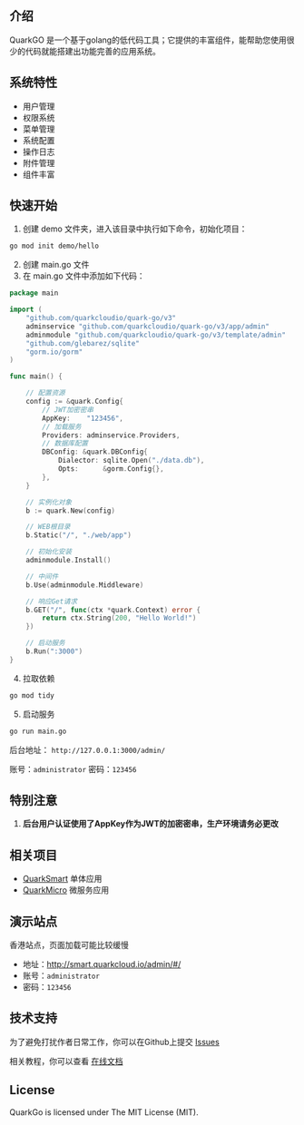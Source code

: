 ## 介绍
QuarkGO 是一个基于golang的低代码工具；它提供的丰富组件，能帮助您使用很少的代码就能搭建出功能完善的应用系统。

## 系统特性

- 用户管理
- 权限系统
- 菜单管理
- 系统配置
- 操作日志
- 附件管理
- 组件丰富

## 快速开始

1. 创建 demo 文件夹，进入该目录中执行如下命令，初始化项目：
``` bash
go mod init demo/hello
```
2. 创建 main.go 文件
3. 在 main.go 文件中添加如下代码：
```go
package main

import (
	"github.com/quarkcloudio/quark-go/v3"
	adminservice "github.com/quarkcloudio/quark-go/v3/app/admin"
	adminmodule "github.com/quarkcloudio/quark-go/v3/template/admin"
	"github.com/glebarez/sqlite"
	"gorm.io/gorm"
)

func main() {

	// 配置资源
	config := &quark.Config{
		// JWT加密密串
		AppKey:    "123456",
		// 加载服务
		Providers: adminservice.Providers,
		// 数据库配置
		DBConfig: &quark.DBConfig{
			Dialector: sqlite.Open("./data.db"),
			Opts:      &gorm.Config{},
		},
	}

	// 实例化对象
	b := quark.New(config)

	// WEB根目录
	b.Static("/", "./web/app")

	// 初始化安装
	adminmodule.Install()

	// 中间件
	b.Use(adminmodule.Middleware)

	// 响应Get请求
	b.GET("/", func(ctx *quark.Context) error {
		return ctx.String(200, "Hello World!")
	})

	// 启动服务
	b.Run(":3000")
}
```
4. 拉取依赖
``` bash
go mod tidy
```
5. 启动服务
``` bash
go run main.go
```

后台地址： ```http://127.0.0.1:3000/admin/```

账号：```administrator```
密码：```123456```

## 特别注意
1. **后台用户认证使用了AppKey作为JWT的加密密串，生产环境请务必更改**

## 相关项目
- [QuarkSmart](https://github.com/quarkcloudio/quark-smart) 单体应用
- [QuarkMicro](https://github.com/quarkcloudio/quark-micro) 微服务应用

## 演示站点
香港站点，页面加载可能比较缓慢

- 地址：http://smart.quarkcloud.io/admin/#/
- 账号：```administrator```
- 密码：```123456```

## 技术支持
为了避免打扰作者日常工作，你可以在Github上提交 [Issues](https://github.com/quarkcloudio/quark-go/issues)

相关教程，你可以查看 [在线文档](http://quarkcloud.io/quark-go/)

## License
QuarkGo is licensed under The MIT License (MIT).